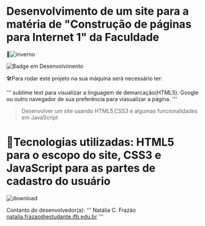 <h1>Desenvolvimento de um site para a matéria de "Construção de páginas para Internet 1" da Faculdade </h1>

📁![inverno](https://user-images.githubusercontent.com/110553454/201743902-0dd427d5-4631-4f3d-9ee9-48152df8e67c.png)


![Badge em Desenvolvimento](http://img.shields.io/static/v1?label=STATUS&message=EM%20DESENVOLVIMENTO&color=GREEN&style=for-the-badge)

🛠️Para rodar este projeto na sua máquina será necessário ter:

 '''
 sublime text para visualizar a linguagem de demarcação(HTML5). Google ou outro navegador de sua preferência para viasualizar a página.
  '''

>Desenvolver um site usando HTML5,CSS3 e algumas funcionalidades em JavaScript

# :hammer:Tecnologias utilizadas: HTML5 para o escopo do site, CSS3 e JavaScript para as partes de cadastro do usuário




![download](https://user-images.githubusercontent.com/110553454/201741955-ae6d1ac3-5f57-47bb-9223-d88a715cf4ca.jpeg)


Contanto do desenvolvedor(a):
'''
Natália C. Frazão
natalia.frazao@estudante.ifb.edu.br
'''



